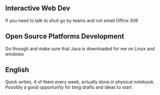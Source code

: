 ## Interactive Web Dev
If you need to talk to shull go by teams and not email
Office 306

## Open Source Platforms Development
Go through and make sure that Java is downloaded for me on Linux and windows

## English
Quick writes, 4 of them every week, actually done in physical notebook. Possibly a good opportunity for blog drafts and ideas to start